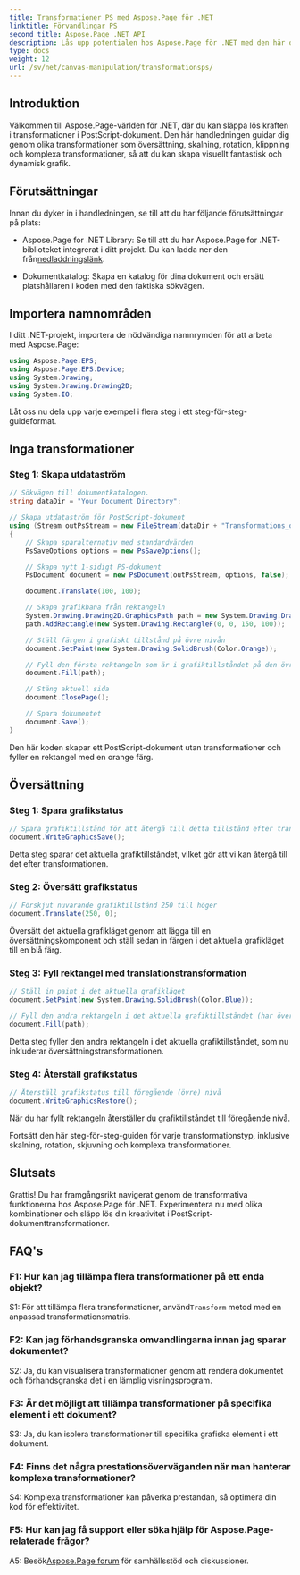 ```yaml
---
title: Transformationer PS med Aspose.Page för .NET
linktitle: Förvandlingar PS
second_title: Aspose.Page .NET API
description: Lås upp potentialen hos Aspose.Page för .NET med den här omfattande guiden om PostScript-transformationer. Skapa dynamisk grafik utan ansträngning.
type: docs
weight: 12
url: /sv/net/canvas-manipulation/transformationsps/
---
```

## Introduktion

Välkommen till Aspose.Page-världen för .NET, där du kan släppa lös kraften i transformationer i PostScript-dokument. Den här handledningen guidar dig genom olika transformationer som översättning, skalning, rotation, klippning och komplexa transformationer, så att du kan skapa visuellt fantastisk och dynamisk grafik.

## Förutsättningar

Innan du dyker in i handledningen, se till att du har följande förutsättningar på plats:

-  Aspose.Page for .NET Library: Se till att du har Aspose.Page for .NET-biblioteket integrerat i ditt projekt. Du kan ladda ner den från[nedladdningslänk](https://releases.aspose.com/page/net/).

- Dokumentkatalog: Skapa en katalog för dina dokument och ersätt platshållaren i koden med den faktiska sökvägen.

## Importera namnområden

I ditt .NET-projekt, importera de nödvändiga namnrymden för att arbeta med Aspose.Page:

```csharp
using Aspose.Page.EPS;
using Aspose.Page.EPS.Device;
using System.Drawing;
using System.Drawing.Drawing2D;
using System.IO;
```

Låt oss nu dela upp varje exempel i flera steg i ett steg-för-steg-guideformat.


## Inga transformationer

### Steg 1: Skapa utdataström

```csharp
// Sökvägen till dokumentkatalogen.
string dataDir = "Your Document Directory";

// Skapa utdataström för PostScript-dokument
using (Stream outPsStream = new FileStream(dataDir + "Transformations_outPS.ps", FileMode.Create))
{
    // Skapa sparalternativ med standardvärden
    PsSaveOptions options = new PsSaveOptions();

    // Skapa nytt 1-sidigt PS-dokument
    PsDocument document = new PsDocument(outPsStream, options, false);

    document.Translate(100, 100);

    // Skapa grafikbana från rektangeln
    System.Drawing.Drawing2D.GraphicsPath path = new System.Drawing.Drawing2D.GraphicsPath();
    path.AddRectangle(new System.Drawing.RectangleF(0, 0, 150, 100));

    // Ställ färgen i grafiskt tillstånd på övre nivån
    document.SetPaint(new System.Drawing.SolidBrush(Color.Orange));

    // Fyll den första rektangeln som är i grafiktillståndet på den övre nivån och utan några transformationer
    document.Fill(path);

    // Stäng aktuell sida
    document.ClosePage();

    // Spara dokumentet
    document.Save();
}
```

Den här koden skapar ett PostScript-dokument utan transformationer och fyller en rektangel med en orange färg.

## Översättning

### Steg 1: Spara grafikstatus

```csharp
// Spara grafiktillstånd för att återgå till detta tillstånd efter transformation
document.WriteGraphicsSave();
```

Detta steg sparar det aktuella grafiktillståndet, vilket gör att vi kan återgå till det efter transformationen.

### Steg 2: Översätt grafikstatus

```csharp
// Förskjut nuvarande grafiktillstånd 250 till höger
document.Translate(250, 0);
```

Översätt det aktuella grafikläget genom att lägga till en översättningskomponent och ställ sedan in färgen i det aktuella grafikläget till en blå färg.

### Steg 3: Fyll rektangel med translationstransformation

```csharp
// Ställ in paint i det aktuella grafikläget
document.SetPaint(new System.Drawing.SolidBrush(Color.Blue));

// Fyll den andra rektangeln i det aktuella grafiktillståndet (har översättningstransformation)
document.Fill(path);
```

Detta steg fyller den andra rektangeln i det aktuella grafiktillståndet, som nu inkluderar översättningstransformationen.

### Steg 4: Återställ grafikstatus

```csharp
// Återställ grafikstatus till föregående (övre) nivå
document.WriteGraphicsRestore();
```

När du har fyllt rektangeln återställer du grafiktillståndet till föregående nivå.

Fortsätt den här steg-för-steg-guiden för varje transformationstyp, inklusive skalning, rotation, skjuvning och komplexa transformationer.

## Slutsats

Grattis! Du har framgångsrikt navigerat genom de transformativa funktionerna hos Aspose.Page för .NET. Experimentera nu med olika kombinationer och släpp lös din kreativitet i PostScript-dokumenttransformationer.

## FAQ's

### F1: Hur kan jag tillämpa flera transformationer på ett enda objekt?

S1: För att tillämpa flera transformationer, använd`Transform` metod med en anpassad transformationsmatris.

### F2: Kan jag förhandsgranska omvandlingarna innan jag sparar dokumentet?

S2: Ja, du kan visualisera transformationer genom att rendera dokumentet och förhandsgranska det i en lämplig visningsprogram.

### F3: Är det möjligt att tillämpa transformationer på specifika element i ett dokument?

S3: Ja, du kan isolera transformationer till specifika grafiska element i ett dokument.

### F4: Finns det några prestationsöverväganden när man hanterar komplexa transformationer?

S4: Komplexa transformationer kan påverka prestandan, så optimera din kod för effektivitet.

### F5: Hur kan jag få support eller söka hjälp för Aspose.Page-relaterade frågor?

 A5: Besök[Aspose.Page forum](https://forum.aspose.com/c/page/39) för samhällsstöd och diskussioner.